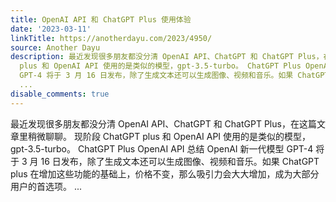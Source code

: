 ```yaml
---
title: OpenAI API 和 ChatGPT Plus 使用体验
date: '2023-03-11'
linkTitle: https://anotherdayu.com/2023/4950/
source: Another Dayu
description: 最近发现很多朋友都没分清 OpenAI API、ChatGPT 和 ChatGPT Plus，在这篇文章里稍微聊聊。 现阶段 ChatGPT
  plus 和 OpenAI API 使用的是类似的模型，gpt-3.5-turbo。 ChatGPT Plus OpenAI API 总结 OpenAI 新一代模型
  GPT-4 将于 3 月 16 日发布，除了生成文本还可以生成图像、视频和音乐。如果 ChatGPT plus 在增加这些功能的基础上，价格不变，那么吸引力会大大增加，成为大部分用户的首选项。
  ...
disable_comments: true
---
```

最近发现很多朋友都没分清 OpenAI API、ChatGPT 和 ChatGPT Plus，在这篇文章里稍微聊聊。 现阶段 ChatGPT plus 和 OpenAI API 使用的是类似的模型，gpt-3.5-turbo。 ChatGPT Plus OpenAI API 总结 OpenAI 新一代模型 GPT-4 将于 3 月 16 日发布，除了生成文本还可以生成图像、视频和音乐。如果 ChatGPT plus 在增加这些功能的基础上，价格不变，那么吸引力会大大增加，成为大部分用户的首选项。 ...